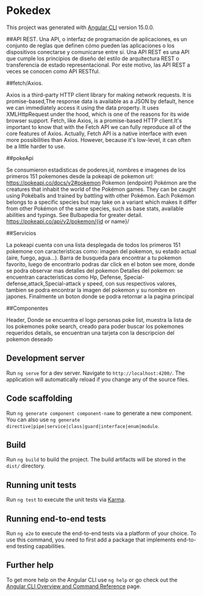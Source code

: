 # Pokedex

This project was generated with [Angular CLI](https://github.com/angular/angular-cli) version 15.0.0.

##API REST.
Una API, o interfaz de programación de aplicaciones, es un conjunto de reglas que definen cómo pueden las aplicaciones o los dispositivos conectarse y comunicarse entre sí. Una API REST es una API que cumple los principios de diseño del estilo de arquitectura REST o transferencia de estado representacional. Por este motivo, las API REST a veces se conocen como API RESTful.

##fetch/Axios.

Axios is a third-party HTTP client library for making network requests. It is promise-based,The response data is available as a JSON by default, hence we can immediately access it using the data property. It uses XMLHttpRequest under the hood, which is one of the reasons for its wide browser support.
Fetch, like Axios, is a promise-based HTTP client.It's important to know that with the Fetch API we can fully reproduce all of the core features of Axios. Actually, Fetch API is a native interface with even more possibilities than Axios. However, because it's low-level, it can often be a little harder to use.

##pokeApi

Se consumieron estadisticas de poderes,id, nombres e imagenes de los primeros 151 pokemones desde la pokeapi de pokemon url: https://pokeapi.co/docs/v2#pokemon 
Pokemon (endpoint)
Pokémon are the creatures that inhabit the world of the Pokémon games. They can be caught using Pokéballs and trained by battling with other Pokémon. Each Pokémon belongs to a specific species but may take on a variant which makes it differ from other Pokémon of the same species, such as base stats, available abilities and typings. See Bulbapedia for greater detail. https://pokeapi.co/api/v2/pokemon/{id or name}/

##Servicios

La pokeapi cuenta con una lista desplegada de todos los primeros 151 pokemone con caracteristicas como: imagen del pokemon, su estado actual (aire, fuego, agua...). 
Barra de busqueda para encontrar a tu pokemon favorito, luego de encontrarlo podras dar click en el boton see more, donde se podra observar mas detalles del pokemon 
Detalles del pokemon: se encuentran caracteristicas como Hp, Defense, Special-defense,attack,Special-attack y speed, con sus respectivos valores, tambien se podra encontrar la imagen del pokemon y su nombre en japones. Finalmente un boton donde se podra retornar a la pagina principal

##Componentes

Header, Donde se encuentra el logo personas
poke list, muestra la lista de los pokemones
poke search, creado para poder buscar los pokemones requeridos
details, se encuentran una tarjeta con la descripcion del pokemon deseado

## Development server

Run `ng serve` for a dev server. Navigate to `http://localhost:4200/`. The application will automatically reload if you change any of the source files.

## Code scaffolding

Run `ng generate component component-name` to generate a new component. You can also use `ng generate directive|pipe|service|class|guard|interface|enum|module`.

## Build

Run `ng build` to build the project. The build artifacts will be stored in the `dist/` directory.

## Running unit tests

Run `ng test` to execute the unit tests via [Karma](https://karma-runner.github.io).

## Running end-to-end tests

Run `ng e2e` to execute the end-to-end tests via a platform of your choice. To use this command, you need to first add a package that implements end-to-end testing capabilities.

## Further help

To get more help on the Angular CLI use `ng help` or go check out the [Angular CLI Overview and Command Reference](https://angular.io/cli) page.
